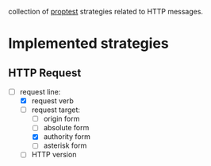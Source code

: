 collection of [proptest](https://docs.rs/proptest/latest/proptest/) strategies related to HTTP messages.

# Implemented strategies
## HTTP Request
* [ ] request line:
  * [X] request verb
  * [ ] request target:
    * [ ] origin form
    * [ ] absolute form
    * [X] authority form
    * [ ] asterisk form
  * [ ] HTTP version
